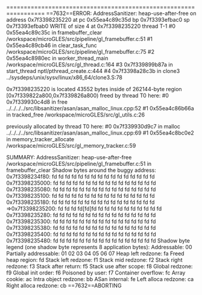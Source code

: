 =================================================================
==7632==ERROR: AddressSanitizer: heap-use-after-free on address 0x7f3398235220 at pc 0x55ea4c89c35d bp 0x7f3393efbac0 sp 0x7f3393efbab0
WRITE of size 4 at 0x7f3398235220 thread T-1
    #0 0x55ea4c89c35c in framebuffer_clear /workspace/microGLES/src/pipeline/gl_framebuffer.c:51
    #1 0x55ea4c89cb46 in clear_task_func /workspace/microGLES/src/pipeline/gl_framebuffer.c:75
    #2 0x55ea4c8980ec in worker_thread_main /workspace/microGLES/src/gl_thread.c:164
    #3 0x7f339899b87a in start_thread nptl/pthread_create.c:444
    #4 0x7f3398a28c3b in clone3 ../sysdeps/unix/sysv/linux/x86_64/clone3.S:78

0x7f3398235220 is located 43552 bytes inside of 262144-byte region [0x7f339822a800,0x7f339826a800)
freed by thread T0 here:
    #0 0x7f339930c4d8 in free ../../../../src/libsanitizer/asan/asan_malloc_linux.cpp:52
    #1 0x55ea4c86b66a in tracked_free /workspace/microGLES/src/gl_utils.c:26

previously allocated by thread T0 here:
    #0 0x7f339930d9c7 in malloc ../../../../src/libsanitizer/asan/asan_malloc_linux.cpp:69
    #1 0x55ea4c8bc0e2 in memory_tracker_allocate /workspace/microGLES/src/gl_memory_tracker.c:59

SUMMARY: AddressSanitizer: heap-use-after-free /workspace/microGLES/src/pipeline/gl_framebuffer.c:51 in framebuffer_clear
Shadow bytes around the buggy address:
  0x7f3398234f80: fd fd fd fd fd fd fd fd fd fd fd fd fd fd fd fd
  0x7f3398235000: fd fd fd fd fd fd fd fd fd fd fd fd fd fd fd fd
  0x7f3398235080: fd fd fd fd fd fd fd fd fd fd fd fd fd fd fd fd
  0x7f3398235100: fd fd fd fd fd fd fd fd fd fd fd fd fd fd fd fd
  0x7f3398235180: fd fd fd fd fd fd fd fd fd fd fd fd fd fd fd fd
=>0x7f3398235200: fd fd fd fd[fd]fd fd fd fd fd fd fd fd fd fd fd
  0x7f3398235280: fd fd fd fd fd fd fd fd fd fd fd fd fd fd fd fd
  0x7f3398235300: fd fd fd fd fd fd fd fd fd fd fd fd fd fd fd fd
  0x7f3398235380: fd fd fd fd fd fd fd fd fd fd fd fd fd fd fd fd
  0x7f3398235400: fd fd fd fd fd fd fd fd fd fd fd fd fd fd fd fd
  0x7f3398235480: fd fd fd fd fd fd fd fd fd fd fd fd fd fd fd fd
Shadow byte legend (one shadow byte represents 8 application bytes):
  Addressable:           00
  Partially addressable: 01 02 03 04 05 06 07 
  Heap left redzone:       fa
  Freed heap region:       fd
  Stack left redzone:      f1
  Stack mid redzone:       f2
  Stack right redzone:     f3
  Stack after return:      f5
  Stack use after scope:   f8
  Global redzone:          f9
  Global init order:       f6
  Poisoned by user:        f7
  Container overflow:      fc
  Array cookie:            ac
  Intra object redzone:    bb
  ASan internal:           fe
  Left alloca redzone:     ca
  Right alloca redzone:    cb
==7632==ABORTING
